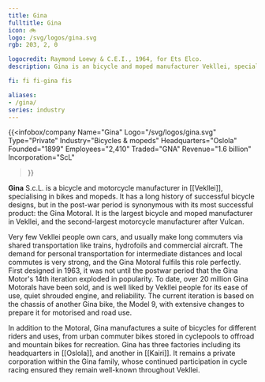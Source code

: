 ```yaml
---
title: Gina
fulltitle: Gina
icon: 🚲
logo: /svg/logos/gina.svg
rgb: 203, 2, 0

logocredit: Raymond Loewy & C.E.I., 1964, for Ets Elco.
description: Gina is an bicycle and moped manufacturer Vekllei, specialising in petrolbikes. It is most famous for the Gina Motoral moped.

fi: fi fi-gina fis

aliases:
- /gina/
series: industry
---
```


 {{<infobox/company
	  Name="Gina"
	  Logo="/svg/logos/gina.svg"
	  Type="Private"
	  Industry="Bicycles & mopeds"
	  Headquarters="Oslola"
	  Founded="1899"
	  Employees="2,410"
	  Traded="GNA"
	  Revenue="1.6 billion"
	  Incorporation="ScL"
  >}}

<span class="fi fi-gina fis"></span> **Gina** S.c.L. is a bicycle and motorcycle manufacturer in [[Vekllei]], specialising in bikes and mopeds. It has a long history of successful bicycle designs, but in the post-war period is synonymous with its most successful product: the Gina Motoral. It is the largest bicycle and moped manufacturer in Vekllei, and the second-largest motorcycle manufacturer after Vulcan.

Very few Vekllei people own cars, and usually make long commuters via shared transportation like trains, hydrofoils and commercial aircraft. The demand for personal transportation for intermediate distances and local commutes is very strong, and the Gina Motoral fulfils this role perfectly. First designed in 1963, it was not until the postwar period that the Gina Motor's 14th iteration exploded in popularity. To date, over 20 million Gina Motorals have been sold, and is well liked by Vekllei people for its ease of use, quiet shrouded engine, and reliability. The current iteration is based on the chassis of another Gina bike, the Model 9, with extensive changes to prepare it for motorised and road use.

In addition to the Motoral, Gina manufactures a suite of bicycles for different riders and uses, from urban commuter bikes stored in cyclepools to offroad and mountain bikes for recreation. Gina has three factories including its headquarters in [[Oslola]], and another in [[Kairi]]. It remains a private corporation within the Gina family, whose continued participation in cycle racing ensured they remain well-known throughout Vekllei.